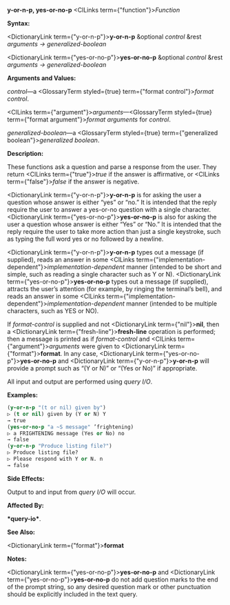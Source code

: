 **y-or-n-p, yes-or-no-p** <ClLinks  term={"function"}><i>Function</i></ClLinks> 



**Syntax:** 



<DictionaryLink  term={"y-or-n-p"}><b>y-or-n-p</b></DictionaryLink> &amp;optional *control* &amp;rest *arguments → generalized-boolean* 



<DictionaryLink  term={"yes-or-no-p"}><b>yes-or-no-p</b></DictionaryLink> &amp;optional *control* &amp;rest *arguments → generalized-boolean* 



**Arguments and Values:** 



*control*—a <GlossaryTerm styled={true} term={"format control"}><i>format control</i></GlossaryTerm>. 



<ClLinks  term={"argument"}><i>arguments</i></ClLinks>—<GlossaryTerm styled={true} term={"format argument"}><i>format arguments</i></GlossaryTerm> for *control*. 



*generalized-boolean*—a <GlossaryTerm styled={true} term={"generalized boolean"}><i>generalized boolean</i></GlossaryTerm>. 



**Description:** 



These functions ask a question and parse a response from the user. They return <ClLinks  term={"true"}><i>true</i></ClLinks> if the answer is affirmative, or <ClLinks  term={"false"}><i>false</i></ClLinks> if the answer is negative. 



<DictionaryLink  term={"y-or-n-p"}><b>y-or-n-p</b></DictionaryLink> is for asking the user a question whose answer is either “yes” or “no.” It is intended that the reply require the user to answer a yes-or-no question with a single character. <DictionaryLink  term={"yes-or-no-p"}><b>yes-or-no-p</b></DictionaryLink> is also for asking the user a question whose answer is either “Yes” or “No.” It is intended that the reply require the user to take more action than just a single keystroke, such as typing the full word yes or no followed by a newline. 







 



 



<DictionaryLink  term={"y-or-n-p"}><b>y-or-n-p</b></DictionaryLink> types out a message (if supplied), reads an answer in some <ClLinks  term={"implementation-dependent"}><i>implementation-dependent</i></ClLinks> manner (intended to be short and simple, such as reading a single character such as Y or N). <DictionaryLink  term={"yes-or-no-p"}><b>yes-or-no-p</b></DictionaryLink> types out a message (if supplied), attracts the user’s attention (for example, by ringing the terminal’s bell), and reads an answer in some <ClLinks  term={"implementation-dependent"}><i>implementation-dependent</i></ClLinks> manner (intended to be multiple characters, such as YES or NO). 



If *format-control* is supplied and not <DictionaryLink  term={"nil"}><b>nil</b></DictionaryLink>, then a <DictionaryLink  term={"fresh-line"}><b>fresh-line</b></DictionaryLink> operation is performed; then a message is printed as if *format-control* and <ClLinks  term={"argument"}><i>arguments</i></ClLinks> were given to <DictionaryLink  term={"format"}><b>format</b></DictionaryLink>. In any case, <DictionaryLink  term={"yes-or-no-p"}><b>yes-or-no-p</b></DictionaryLink> and <DictionaryLink  term={"y-or-n-p"}><b>y-or-n-p</b></DictionaryLink> will provide a prompt such as “(Y or N)” or “(Yes or No)” if appropriate. 



All input and output are performed using *query I/O*. 



**Examples:**
```lisp
(y-or-n-p "(t or nil) given by") 
▷ (t or nil) given by (Y or N) Y 
→ true 
(yes-or-no-p "a ~S message" ’frightening) 
▷ a FRIGHTENING message (Yes or No) no 
→ false 
(y-or-n-p "Produce listing file?") 
▷ Produce listing file? 
▷ Please respond with Y or N. n 
→ false 
```
**Side Effects:** 



Output to and input from *query I/O* will occur. 



**Affected By:** 



**\*query-io\***. 



**See Also:** 



<DictionaryLink  term={"format"}><b>format</b></DictionaryLink> 



**Notes:** 



<DictionaryLink  term={"yes-or-no-p"}><b>yes-or-no-p</b></DictionaryLink> and <DictionaryLink  term={"yes-or-no-p"}><b>yes-or-no-p</b></DictionaryLink> do not add question marks to the end of the prompt string, so any desired question mark or other punctuation should be explicitly included in the text query. 







 



 



